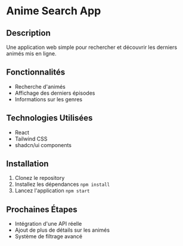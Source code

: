 # Anime Search App

## Description
Une application web simple pour rechercher et découvrir les derniers animés mis en ligne.

## Fonctionnalités
- Recherche d'animés
- Affichage des derniers épisodes
- Informations sur les genres

## Technologies Utilisées
- React
- Tailwind CSS
- shadcn/ui components

## Installation
1. Clonez le repository
2. Installez les dépendances `npm install`
3. Lancez l'application `npm start`

## Prochaines Étapes
- Intégration d'une API réelle
- Ajout de plus de détails sur les animés
- Système de filtrage avancé